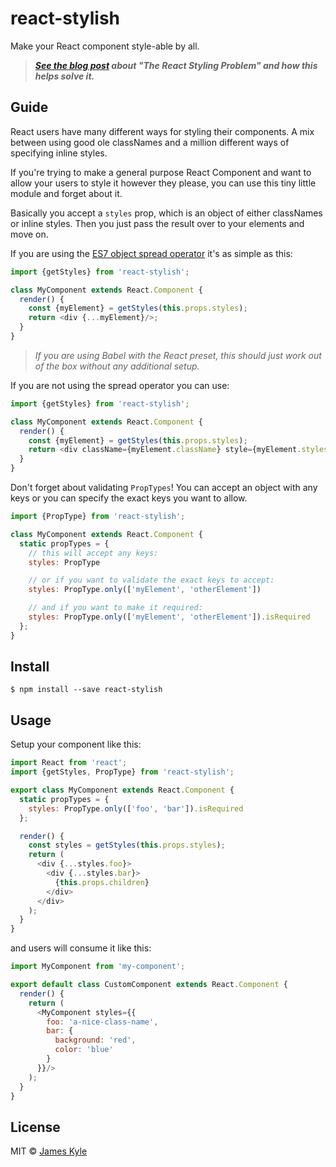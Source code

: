 # react-stylish

Make your React component style-able by all.

> ***[See the blog post](https://medium.com/@thejameskyle/the-react-styling-problem-68440beceddf#.ygvbwgcio)
> about "The React Styling Problem" and how this helps solve it.***

## Guide

React users have many different ways for styling their components. A mix between
using good ole classNames and a million different ways of specifying inline
styles.

If you're trying to make a general purpose React Component and want to allow
your users to style it however they please, you can use this tiny little module
and forget about it.

Basically you accept a `styles` prop, which is an object of either classNames or
inline styles. Then you just pass the result over to your elements and move on.

If you are using the
[ES7 object spread operator](https://github.com/sebmarkbage/ecmascript-rest-spread)
it's as simple as this:

```js
import {getStyles} from 'react-stylish';

class MyComponent extends React.Component {
  render() {
    const {myElement} = getStyles(this.props.styles);
    return <div {...myElement}/>;
  }
}
```

> _If you are using Babel with the React preset, this should just work out of
> the box without any additional setup._

If you are not using the spread operator you can use:

```js
import {getStyles} from 'react-stylish';

class MyComponent extends React.Component {
  render() {
    const {myElement} = getStyles(this.props.styles);
    return <div className={myElement.className} style={myElement.styles}/>;
  }
}
```

Don't forget about validating `PropTypes`! You can accept an object with any
keys or you can specify the exact keys you want to allow.

```js
import {PropType} from 'react-stylish';

class MyComponent extends React.Component {
  static propTypes = {
    // this will accept any keys:
    styles: PropType

    // or if you want to validate the exact keys to accept:
    styles: PropType.only(['myElement', 'otherElement'])

    // and if you want to make it required:
    styles: PropType.only(['myElement', 'otherElement']).isRequired
  };
}
```

## Install

```
$ npm install --save react-stylish
```

## Usage

Setup your component like this:

```js
import React from 'react';
import {getStyles, PropType} from 'react-stylish';

export class MyComponent extends React.Component {
  static propTypes = {
    styles: PropType.only(['foo', 'bar']).isRequired
  };

  render() {
    const styles = getStyles(this.props.styles);
    return (
      <div {...styles.foo}>
        <div {...styles.bar}>
          {this.props.children}
        </div>
      </div>
    );
  }
}
```

and users will consume it like this:

```js
import MyComponent from 'my-component';

export default class CustomComponent extends React.Component {
  render() {
    return (
      <MyComponent styles={{
        foo: 'a-nice-class-name',
        bar: {
          background: 'red',
          color: 'blue'
        }
      }}/>
    );
  }
}
```

## License

MIT © [James Kyle](http://twitter.com/thejameskyle)

